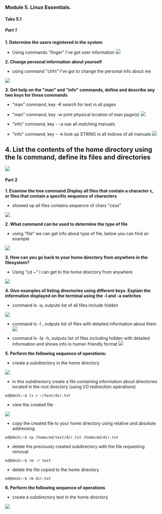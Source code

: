 ### Module 5. Linux Essentials.
#### Taks 5.1
##### Part 1

**1. Determine the users registered in the system**
 - Using commands "finger" I've got user information
 ![](https://github.com/o4edik/DevOps_online_Kiev_2021Q4/blob/master/m5/task5.1/info%20about%20me.png)

 **2. Change personal information about yourself**
  - using command "chfn" I've got to change the personal info about me

  ![](https://github.com/o4edik/DevOps_online_Kiev_2021Q4/blob/master/m5/task5.1/4change%20info.png)

  **3. Get help on the "man" and "info" commands, define and describe any two
keys for these commands**
 - "man" command, key -K  search for text in all pages
 - "man" command, key -w  print physical location of man page(s)
 ![](https://github.com/o4edik/DevOps_online_Kiev_2021Q4/blob/master/m5/task5.1/5%20man.png)

 - "info" command, key - -a  use all matching manuals
 - "info" command, key - -k  look up STRING in all indices of all manuals
 ![](https://github.com/o4edik/DevOps_online_Kiev_2021Q4/blob/master/m5/task5.1/5%20info.png)



 **4. List the contents of the home directory using the ls command, define its files
and directories**
 - 
 ![](https://github.com/o4edik/DevOps_online_Kiev_2021Q4/blob/master/m5/task5.1/8ls.png)


 #### Part 2

 **1. Examine the tree command.Display all files that contain a character c, or files that contain a
specific sequence of characters**
 - showed up all files contains sequence of chars "cess"

![](https://github.com/o4edik/DevOps_online_Kiev_2021Q4/blob/master/m5/task5.1/2-1tree%20grep%20cess.png)

**2. What command can be used to determine the type of file**
  - using "file" we can get info about type of file, below you can find an example

![](https://github.com/o4edik/DevOps_online_Kiev_2021Q4/blob/master/m5/task5.1/2-2%20file.png)

**3. How can you go back to your home directory from anywhere in the filesystem?**
 - Using "cd ~" I can get to the home directory from anywhere

 ![](https://github.com/o4edik/DevOps_online_Kiev_2021Q4/blob/master/m5/task5.1/3-2%20cd%20%7E.png)

**4. Give examples of listing directories using different keys. Explain the information displayed on the terminal using the -l and -a switches**

- command ls -a, outputs list of all files include hidden

![](https://github.com/o4edik/DevOps_online_Kiev_2021Q4/blob/master/m5/task5.1/4-2%20ls%20-a.png)

- command ls -l , outputs list of files with detailed information about them
![](https://github.com/o4edik/DevOps_online_Kiev_2021Q4/blob/master/m5/task5.1/4-2%20ls%20-l.png)

- command ls -la -h, outputs list of files including hidden with detailed information and shows info in human friendly format
![](https://github.com/o4edik/DevOps_online_Kiev_2021Q4/blob/master/m5/task5.1/4-2%20ls%20-la%20-h.png)

**5. Perform the following sequence of operations:**
- create a subdirectory in the home directory

![](https://github.com/o4edik/DevOps_online_Kiev_2021Q4/blob/master/m5/task5.1/5-1.png)

- in this subdirectory create a file containing
information about directories located in the root directory (using I/O redirection operations)
```
ed@deik:~$ ls > ~/test/dir.txt
```

- view the created file

![](https://github.com/o4edik/DevOps_online_Kiev_2021Q4/blob/master/m5/task5.1/5-2-3.png)

- copy the created file to your home directory using relative and absolute addressing
```
ed@deik:~$ cp /home/ed/test/dir.txt /home/ed/dir.txt
```



- delete the previously created subdirectory with the file requesting removal

```
ed@deik:~$ rm -r test
```

- delete the file copied to the home directory
```
ed@deik:~$ rm dir.txt
```

**6. Perform the following sequence of operations**
- create a subdirectory test in the home directory

![](https://github.com/o4edik/DevOps_online_Kiev_2021Q4/blob/master/m5/task5.1/6-1.png)





